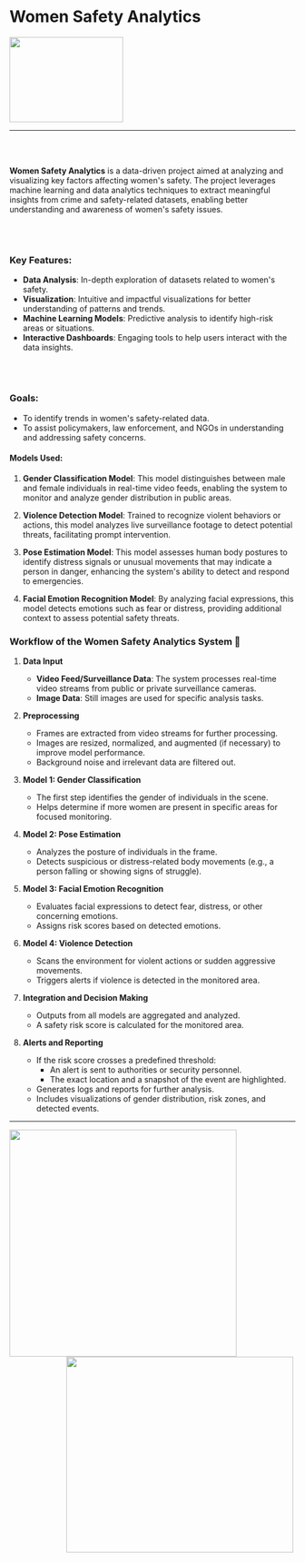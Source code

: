<div><h1>Women Safety Analytics </h1>
<img src="https://media1.tenor.com/m/WKWonIB6gjIAAAAd/police-siren-siren.gif" width="200" height="150" allign=centre>

</div>
<hr></hr>
<br></br>

<p><strong>Women Safety Analytics</strong> is a data-driven project aimed at analyzing and visualizing key factors affecting women's safety. The project leverages machine learning and data analytics techniques to extract meaningful insights from crime and safety-related datasets, enabling better understanding and awareness of women's safety issues.</p>
<br><br>
<h3>Key Features:</h3>
<ul><li><strong>Data Analysis</strong>: In-depth exploration of datasets related to women's safety.</li><li><strong>Visualization</strong>: Intuitive and impactful visualizations for better understanding of patterns and trends.</li><li><strong>Machine Learning Models</strong>: Predictive analysis to identify high-risk areas or situations.</li><li><strong>Interactive Dashboards</strong>: Engaging tools to help users interact with the data insights.</li></ul>
<br></br>
<h3>Goals:</h3>
<ul><li>To identify trends in women's safety-related data.</li><li>To assist policymakers, law enforcement, and NGOs in understanding and addressing safety concerns.</li></ul>

<h4>Models Used:</h4>
<ol><li><p><strong>Gender Classification Model</strong>: This model distinguishes between male and female individuals in real-time video feeds, enabling the system to monitor and analyze gender distribution in public areas.</p></li><li><p><strong>Violence Detection Model</strong>: Trained to recognize violent behaviors or actions, this model analyzes live surveillance footage to detect potential threats, facilitating prompt intervention.</p></li><li><p><strong>Pose Estimation Model</strong>: This model assesses human body postures to identify distress signals or unusual movements that may indicate a person in danger, enhancing the system's ability to detect and respond to emergencies.</p></li><li><p><strong>Facial Emotion Recognition Model</strong>: By analyzing facial expressions, this model detects emotions such as fear or distress, providing additional context to assess potential safety threats.</p></li></ol>

<h3>Workflow of the Women Safety Analytics System 🚦</h3>
<ol><li><p><strong>Data Input</strong></p><ul><li><strong>Video Feed/Surveillance Data</strong>: The system processes real-time video streams from public or private surveillance cameras.</li><li><strong>Image Data</strong>: Still images are used for specific analysis tasks.</li></ul></li><li><p><strong>Preprocessing</strong></p><ul><li>Frames are extracted from video streams for further processing.</li><li>Images are resized, normalized, and augmented (if necessary) to improve model performance.</li><li>Background noise and irrelevant data are filtered out.</li></ul></li><li><p><strong>Model 1: Gender Classification</strong></p><ul><li>The first step identifies the gender of individuals in the scene.</li><li>Helps determine if more women are present in specific areas for focused monitoring.</li></ul></li><li><p><strong>Model 2: Pose Estimation</strong></p><ul><li>Analyzes the posture of individuals in the frame.</li><li>Detects suspicious or distress-related body movements (e.g., a person falling or showing signs of struggle).</li></ul></li><li><p><strong>Model 3: Facial Emotion Recognition</strong></p><ul><li>Evaluates facial expressions to detect fear, distress, or other concerning emotions.</li><li>Assigns risk scores based on detected emotions.</li></ul></li><li><p><strong>Model 4: Violence Detection</strong></p><ul><li>Scans the environment for violent actions or sudden aggressive movements.</li><li>Triggers alerts if violence is detected in the monitored area.</li></ul></li><li><p><strong>Integration and Decision Making</strong></p><ul><li>Outputs from all models are aggregated and analyzed.</li><li>A safety risk score is calculated for the monitored area.</li></ul></li><li><p><strong>Alerts and Reporting</strong></p><ul><li>If the risk score crosses a predefined threshold:<ul><li>An alert is sent to authorities or security personnel.</li><li>The exact location and a snapshot of the event are highlighted.</li></ul></li><li>Generates logs and reports for further analysis.</li><li>Includes visualizations of gender distribution, risk zones, and detected events.</li></ul></li></ol>
<hr></hr>
<div>
  <img src="https://media.tenor.com/AbOhwYJMOx4AAAAj/heyheysu-vday.gif" width="400"height="400">
  <img src="https://media.tenor.com/R5_zgJMgSrYAAAAM/%D1%81%D0%BC%D0%B0%D0%B9%D0%BB.gif" width="400" height="345" hspace="100" >
  
</div>

